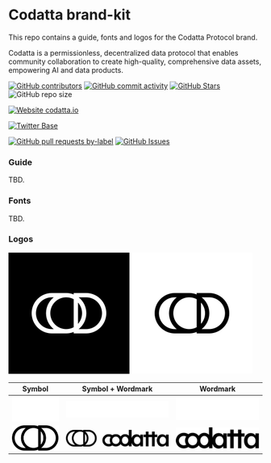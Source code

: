 <!-- ![codatta](logo.webp) -->

# Codatta brand-kit

This repo contains a guide, fonts and logos for the Codatta Protocol brand.

Codatta is a permissionless, decentralized data protocol that enables community collaboration to create high-quality, comprehensive data assets, empowering AI and data products.

<!-- Badge row 1 - status -->
[![GitHub contributors](https://img.shields.io/github/contributors/codatta/brand-kit)](https://github.com/codatta/brand-kit/graphs/contributors)
[![GitHub commit activity](https://img.shields.io/github/commit-activity/w/codatta/brand-kit)](https://github.com/codatta/brand-kit/graphs/contributors)
[![GitHub Stars](https://img.shields.io/github/stars/codatta/brand-kit.svg)](https://github.com/codatta/brand-kit/stargazers)
![GitHub repo size](https://img.shields.io/github/repo-size/codatta/brand-kit)

<!-- Badge row 2 - links and profiles -->
[![Website codatta.io](https://img.shields.io/website-up-down-green-red/https/codatta.io.svg)](https://codatta.io)
<!-- [![Blog](https://img.shields.io/badge/blog-up-green)](https://codatta.mirror.xyz/) -->
<!-- [![Docs](https://img.shields.io/badge/docs-up-green)](https://docs.codatta.io/) -->
[![Twitter Base](https://img.shields.io/twitter/follow/codatta?style=social)](https://twitter.com/codatta_io)

<!-- Badge row 3 - detailed status -->
[![GitHub pull requests by-label](https://img.shields.io/github/issues-pr-raw/codatta/brand-kit)](https://github.com/codatta/brand-kit/pulls)
[![GitHub Issues](https://img.shields.io/github/issues-raw/codatta/brand-kit.svg)](https://github.com/codatta/brand-kit/issues)

### Guide

TBD.

### Fonts

TBD.

### Logos

![InProduct](logo/in-product/Codatta_BlackBG_White.svg)
![InProduct](logo/in-product/Codatta_WhiteBG_Black.svg)


| Symbol                                                   | Symbol + Wordmark                                                           | Wordmark                                                       |
| -------------------------------------------------------- | ------------------------------------------------------------------ | -------------------------------------------------------------- |
| ![SymbolWhite](logo/symbol/Codatta_Symbol_White.png)     | ![LogotypeWhite](logo/logotype/Codatta_Logotype_White.png)     | ![WordmarkWhite](logo/wordmark/Codatta_Wordmark_White.png)     |
| ![SymbolBlack](logo/symbol/Codatta_Symbol_Black.png) | ![LogotypeBlack](logo/logotype/Codatta_Logotype_Black.png) | ![WordmarkBlack](logo/wordmark/Codatta_Wordmark_Black.png) |
